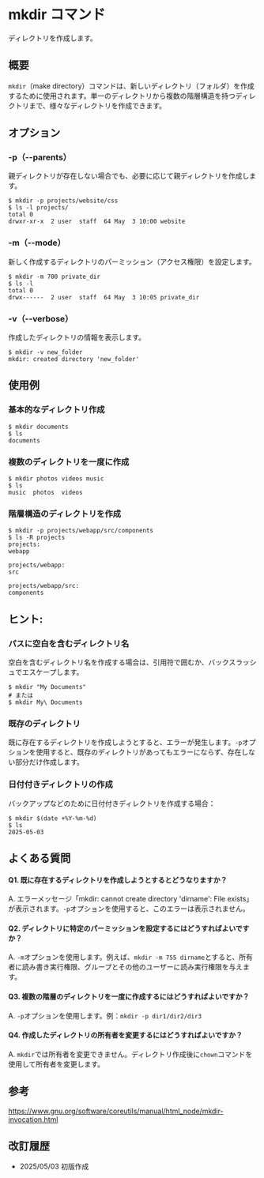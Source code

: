 # mkdir コマンド

ディレクトリを作成します。

## 概要

`mkdir`（make directory）コマンドは、新しいディレクトリ（フォルダ）を作成するために使用されます。単一のディレクトリから複数の階層構造を持つディレクトリまで、様々なディレクトリを作成できます。

## オプション

### **-p（--parents）**

親ディレクトリが存在しない場合でも、必要に応じて親ディレクトリを作成します。

```console
$ mkdir -p projects/website/css
$ ls -l projects/
total 0
drwxr-xr-x  2 user  staff  64 May  3 10:00 website
```

### **-m（--mode）**

新しく作成するディレクトリのパーミッション（アクセス権限）を設定します。

```console
$ mkdir -m 700 private_dir
$ ls -l
total 0
drwx------  2 user  staff  64 May  3 10:05 private_dir
```

### **-v（--verbose）**

作成したディレクトリの情報を表示します。

```console
$ mkdir -v new_folder
mkdir: created directory 'new_folder'
```

## 使用例

### 基本的なディレクトリ作成

```console
$ mkdir documents
$ ls
documents
```

### 複数のディレクトリを一度に作成

```console
$ mkdir photos videos music
$ ls
music  photos  videos
```

### 階層構造のディレクトリを作成

```console
$ mkdir -p projects/webapp/src/components
$ ls -R projects
projects:
webapp

projects/webapp:
src

projects/webapp/src:
components
```

## ヒント:

### パスに空白を含むディレクトリ名

空白を含むディレクトリ名を作成する場合は、引用符で囲むか、バックスラッシュでエスケープします。

```console
$ mkdir "My Documents"
# または
$ mkdir My\ Documents
```

### 既存のディレクトリ

既に存在するディレクトリを作成しようとすると、エラーが発生します。`-p`オプションを使用すると、既存のディレクトリがあってもエラーにならず、存在しない部分だけ作成します。

### 日付付きディレクトリの作成

バックアップなどのために日付付きディレクトリを作成する場合：

```console
$ mkdir $(date +%Y-%m-%d)
$ ls
2025-05-03
```

## よくある質問

#### Q1. 既に存在するディレクトリを作成しようとするとどうなりますか？
A. エラーメッセージ「mkdir: cannot create directory 'dirname': File exists」が表示されます。`-p`オプションを使用すると、このエラーは表示されません。

#### Q2. ディレクトリに特定のパーミッションを設定するにはどうすればよいですか？
A. `-m`オプションを使用します。例えば、`mkdir -m 755 dirname`とすると、所有者に読み書き実行権限、グループとその他のユーザーに読み実行権限を与えます。

#### Q3. 複数の階層のディレクトリを一度に作成するにはどうすればよいですか？
A. `-p`オプションを使用します。例：`mkdir -p dir1/dir2/dir3`

#### Q4. 作成したディレクトリの所有者を変更するにはどうすればよいですか？
A. `mkdir`では所有者を変更できません。ディレクトリ作成後に`chown`コマンドを使用して所有者を変更します。

## 参考

https://www.gnu.org/software/coreutils/manual/html_node/mkdir-invocation.html

## 改訂履歴

- 2025/05/03 初版作成